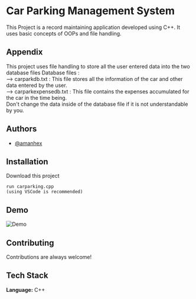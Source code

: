 
# Car Parking Management System

This Project is a record maintaining application developed using C++. It uses basic concepts of OOPs and file handling.


## Appendix

This project uses file handling to store all the user entered data into the two database files
Database files : </br>
--> carparkdb.txt : This file stores all the information of the car and other data entered by the user. </br>
--> carparkexpensedb.txt : This file contains the expenses accumulated for the car in the time being. </br>
Don't change the data inside of the database file if it is not understandable by you.


## Authors

- [@amanhex](https://www.github.com/amanhex)


## Installation

Download this project

```
run carparking.cpp
(using VSCode is recommended)
```
    
## Demo

![Demo](https://github.com/amanhex/Car-Parking-Management-System/blob/main/demo.gif)
## Contributing

Contributions are always welcome!


## Tech Stack

**Language:** C++

